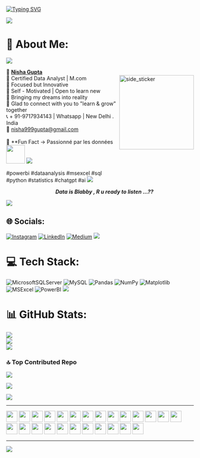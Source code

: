 [![Typing SVG](https://readme-typing-svg.herokuapp.com?font=Fira+Code&weight=300&pause=600&color=7EF7DD&multiline=true&random=false&width=435&lines=+%F0%9F%91%8B++NISHA+GUPTA+-+%F0%9F%91%89+Data+Analyst++%E2%8C%A8%EF%B8%8F)](https://git.io/typing-svg)

<img src="https://user-images.githubusercontent.com/73097560/115834477-dbab4500-a447-11eb-908a-139a6edaec5c.gif">

# 💫 About Me:
<img src="https://user-images.githubusercontent.com/73097560/115834477-dbab4500-a447-11eb-908a-139a6edaec5c.gif">

👩 [**Nisha Gupta**](www.linkedin.com/in/nisha-ng-gupta)<br>🥇 Certified Data Analyst | M.com <img align="right" width=200px height=200px alt="side_sticker" src="https://user-images.githubusercontent.com/74038190/213760677-e45ca5f7-d1aa-4c2c-91e0-573819287304.gif" /> <br>🎯 Focused but Innovative<br>👼 Self - Motivated | Open to learn new <br>🧫 Bringing my dreams into reality<br>🤝 Glad to connect with  you to "learn & grow" together<br>📞 + 91-9717934143 | Whatsapp | New Delhi . India<br>📩 nisha999gupta@gmail.com <br><br>
🧫  **Fun Fact ->  Passionné par les données<img src="https://media.giphy.com/media/qjqUcgIyRjsl2/giphy.gif" width="50" />
<img src="https://user-images.githubusercontent.com/73097560/115834477-dbab4500-a447-11eb-908a-139a6edaec5c.gif"><br>

#powerbi #dataanalysis #msexcel #sql<br>#python #statistics #chatgpt #ai 
<img src="https://user-images.githubusercontent.com/73097560/115834477-dbab4500-a447-11eb-908a-139a6edaec5c.gif">

 ***<ul align="center">Data is Blabby , R u ready to listen ...??</ul>***
 <img src="https://user-images.githubusercontent.com/73097560/115834477-dbab4500-a447-11eb-908a-139a6edaec5c.gif">




## 🌐 Socials:
[![Instagram](https://img.shields.io/badge/Instagram-%23E4405F.svg?logo=Instagram&logoColor=white)](https://instagram.com/nisha_guptaa.07) [![LinkedIn](https://img.shields.io/badge/LinkedIn-%230077B5.svg?logo=linkedin&logoColor=white)](https://linkedin.com/in/nisha-ng-gupta) [![Medium](https://img.shields.io/badge/Medium-12100E?logo=medium&logoColor=white)](https://medium.com/@@nisha999gupta) 
<img src="https://user-images.githubusercontent.com/73097560/115834477-dbab4500-a447-11eb-908a-139a6edaec5c.gif">

# 💻 Tech Stack:
![MicrosoftSQLServer](https://img.shields.io/badge/Microsoft%20SQL%20Server-CC2927?style=for-the-badge&logo=microsoft%20sql%20server&logoColor=white) ![MySQL](https://img.shields.io/badge/mysql-%2300000f.svg?style=for-the-badge&logo=mysql&logoColor=white) ![Pandas](https://img.shields.io/badge/pandas-%23150458.svg?style=for-the-badge&logo=pandas&logoColor=white) ![NumPy](https://img.shields.io/badge/numpy-%23013243.svg?style=for-the-badge&logo=numpy&logoColor=white) ![Matplotlib](https://img.shields.io/badge/Matplotlib-%23ffffff.svg?style=for-the-badge&logo=Matplotlib&logoColor=black) ![MSExcel](https://img.shields.io/badge/-Microsoft%20Excel-217346?logo=microsoftexcel&logoColor=white&style=for-the-badge) ![PowerBI](https://img.shields.io/badge/-Power%20BI-F2C811?logo=powerbi&logoColor=white&style=for-the-badge)
<img src="https://user-images.githubusercontent.com/73097560/115834477-dbab4500-a447-11eb-908a-139a6edaec5c.gif">

# 📊 GitHub Stats:
![](https://github-readme-stats.vercel.app/api?username=ngnisha&theme=radical&hide_border=false&include_all_commits=false&count_private=false)<br/>
![](https://github-readme-streak-stats.herokuapp.com/?user=ngnisha&theme=radical&hide_border=false)<br/>
![](https://github-readme-stats.vercel.app/api/top-langs/?username=ngnisha&theme=radical&hide_border=false&include_all_commits=false&count_private=false&layout=compact)



### 🔝 Top Contributed Repo
![](https://github-contributor-stats.vercel.app/api?username=ngnisha&limit=5&theme=dark&combine_all_yearly_contributions=true)

<img src="https://user-images.githubusercontent.com/73097560/115834477-dbab4500-a447-11eb-908a-139a6edaec5c.gif">

[![](https://visitcount.itsvg.in/api?id=udipta14&icon=1&color=2)](https://visitcount.itsvg.in)

<hr>
<div>
<img src="https://partyparrotasaservice.vercel.app/api/partyparrot" width="30" height="30"/>
<img src="https://partyparrotasaservice.vercel.app/api/partyparrot?delay=20"width="30" height="30"/>
<img src="https://partyparrotasaservice.vercel.app/api/partyparrot" width="30" height="30"/>
<img src="https://partyparrotasaservice.vercel.app/api/partyparrot" width="30" height="30"/>
<img src="https://partyparrotasaservice.vercel.app/api/partyparrot" width="30" height="30"/>
<img src="https://partyparrotasaservice.vercel.app/api/partyparrot" width="30" height="30"/>
<img src="https://partyparrotasaservice.vercel.app/api/partyparrot" width="30" height="30"/>
<img src="https://partyparrotasaservice.vercel.app/api/partyparrot?delay=20"width="30" height="30"/>
<img src="https://partyparrotasaservice.vercel.app/api/partyparrot" width="30" height="30"/>
<img src="https://partyparrotasaservice.vercel.app/api/partyparrot" width="30" height="30"/>
<img src="https://partyparrotasaservice.vercel.app/api/partyparrot" width="30" height="30"/>
<img src="https://partyparrotasaservice.vercel.app/api/partyparrot" width="30" height="30"/>
<img src="https://partyparrotasaservice.vercel.app/api/partyparrot" width="30" height="30"/>
<img src="https://partyparrotasaservice.vercel.app/api/partyparrot" width="30" height="30"/>
<img src="https://partyparrotasaservice.vercel.app/api/partyparrot?delay=20"width="30" height="30"/>
<img src="https://partyparrotasaservice.vercel.app/api/partyparrot" width="30" height="30"/>
<img src="https://partyparrotasaservice.vercel.app/api/partyparrot" width="30" height="30"/>
<img src="https://partyparrotasaservice.vercel.app/api/partyparrot" width="30" height="30"/>
<img src="https://partyparrotasaservice.vercel.app/api/partyparrot" width="30" height="30"/>
<img src="https://partyparrotasaservice.vercel.app/api/partyparrot" width="30" height="30"/>
<img src="https://partyparrotasaservice.vercel.app/api/partyparrot?delay=20"width="30" height="30"/>
<img src="https://partyparrotasaservice.vercel.app/api/partyparrot" width="30" height="30"/>
<img src="https://partyparrotasaservice.vercel.app/api/partyparrot" width="30" height="30"/>
<img src="https://partyparrotasaservice.vercel.app/api/partyparrot" width="30" height="30"/>
<img src="https://partyparrotasaservice.vercel.app/api/partyparrot" width="30" height="30"/>



 </div>
<hr>
<img src="https://user-images.githubusercontent.com/73097560/115834477-dbab4500-a447-11eb-908a-139a6edaec5c.gif">
